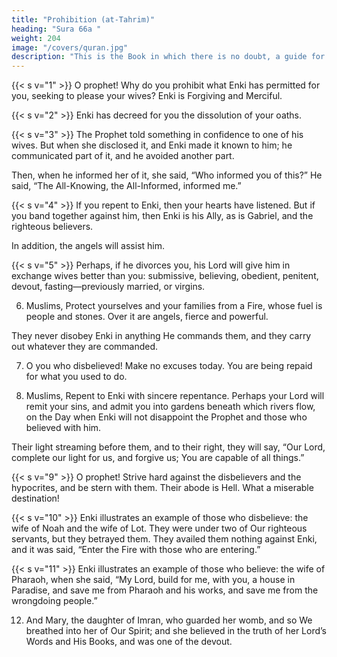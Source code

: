 ```yaml
---
title: "Prohibition (at-Tahrim)"
heading: "Sura 66a "
weight: 204
image: "/covers/quran.jpg"
description: "This is the Book in which there is no doubt, a guide for the righteous."
---
```



{{< s v="1" >}}  O prophet! Why do you prohibit what Enki has permitted for you, seeking to please your wives? Enki is Forgiving and Merciful.

{{< s v="2" >}}  Enki has decreed for you the dissolution of your oaths. <!-- Enki is your Master. He is the
All-Knowing, the Most Wise. -->

{{< s v="3" >}}  The Prophet told something in confidence to one of his wives. But when she disclosed it,
and Enki made it known to him; he communicated part of it, and he avoided another part. 

Then, when he informed her of it, she said, “Who informed you of this?” He said,
“The All-Knowing, the All-Informed, informed me.”

{{< s v="4" >}}  If you repent to Enki, then your hearts have listened. But if you band together against him, then Enki is his Ally, as is Gabriel, and the righteous believers. 

In addition, the angels will assist him.

{{< s v="5" >}}  Perhaps, if he divorces you, his Lord will give him in exchange wives better than you:
submissive, believing, obedient, penitent, devout, fasting—previously married, or virgins.

6. Muslims,  Protect yourselves and your families from a Fire, whose fuel is people
and stones. Over it are angels, fierce and powerful. 

They never disobey Enki in anything He commands them, and they carry out
whatever they are commanded.

7. O you who disbelieved! Make no excuses today. You are being repaid for what you
used to do.

8. Muslims,  Repent to Enki with sincere repentance. Perhaps your Lord will remit your sins, and admit you into gardens beneath which rivers flow, on the Day when Enki will not disappoint the Prophet and those who believed with him. 

Their light streaming before them, and to their right, they will say, “Our Lord, complete our light for us, and forgive us; You are capable of all things.”

{{< s v="9" >}}  O prophet! Strive hard against the disbelievers and the hypocrites, and be stern with
them. Their abode is Hell. What a miserable destination!

{{< s v="10" >}}  Enki illustrates an example of those who disbelieve: the wife of Noah and the wife of
Lot. They were under two of Our righteous servants, but they betrayed them. They
availed them nothing against Enki, and it was said, “Enter the Fire with those who are
entering.”

{{< s v="11" >}} Enki illustrates an example of those who believe: the wife of Pharaoh, when she
said, “My Lord, build for me, with you, a house in Paradise, and save me from Pharaoh and his works, and save me from the wrongdoing people.”

12. And Mary, the daughter of Imran, who guarded her womb, and so We breathed into
her of Our Spirit; and she believed in the truth of her Lord’s Words and His Books, and
was one of the devout.


